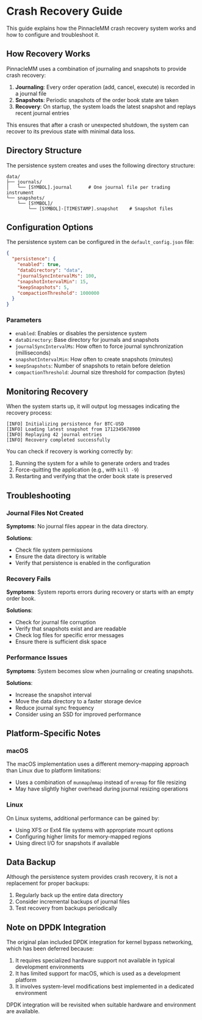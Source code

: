 # Crash Recovery Guide

This guide explains how the PinnacleMM crash recovery system works and how to configure and troubleshoot it.

## How Recovery Works

PinnacleMM uses a combination of journaling and snapshots to provide crash recovery:

1. **Journaling**: Every order operation (add, cancel, execute) is recorded in a journal file
2. **Snapshots**: Periodic snapshots of the order book state are taken
3. **Recovery**: On startup, the system loads the latest snapshot and replays recent journal entries

This ensures that after a crash or unexpected shutdown, the system can recover to its previous state with minimal data loss.

## Directory Structure

The persistence system creates and uses the following directory structure:

```
data/
├── journals/
│   └── [SYMBOL].journal      # One journal file per trading instrument
└── snapshots/
    └── [SYMBOL]/
        └── [SYMBOL]-[TIMESTAMP].snapshot    # Snapshot files
```

## Configuration Options

The persistence system can be configured in the `default_config.json` file:

```json
{
  "persistence": {
    "enabled": true,
    "dataDirectory": "data",
    "journalSyncIntervalMs": 100,
    "snapshotIntervalMin": 15,
    "keepSnapshots": 5,
    "compactionThreshold": 1000000
  }
}
```

### Parameters

- `enabled`: Enables or disables the persistence system
- `dataDirectory`: Base directory for journals and snapshots
- `journalSyncIntervalMs`: How often to force journal synchronization (milliseconds)
- `snapshotIntervalMin`: How often to create snapshots (minutes)
- `keepSnapshots`: Number of snapshots to retain before deletion
- `compactionThreshold`: Journal size threshold for compaction (bytes)

## Monitoring Recovery

When the system starts up, it will output log messages indicating the recovery process:

```
[INFO] Initializing persistence for BTC-USD
[INFO] Loading latest snapshot from 1712345678900
[INFO] Replaying 42 journal entries
[INFO] Recovery completed successfully
```

You can check if recovery is working correctly by:

1. Running the system for a while to generate orders and trades
2. Force-quitting the application (e.g., with `kill -9`)
3. Restarting and verifying that the order book state is preserved

## Troubleshooting

### Journal Files Not Created

**Symptoms**: No journal files appear in the data directory.

**Solutions**:
- Check file system permissions
- Ensure the data directory is writable
- Verify that persistence is enabled in the configuration

### Recovery Fails

**Symptoms**: System reports errors during recovery or starts with an empty order book.

**Solutions**:
- Check for journal file corruption
- Verify that snapshots exist and are readable
- Check log files for specific error messages
- Ensure there is sufficient disk space

### Performance Issues

**Symptoms**: System becomes slow when journaling or creating snapshots.

**Solutions**:
- Increase the snapshot interval
- Move the data directory to a faster storage device
- Reduce journal sync frequency
- Consider using an SSD for improved performance

## Platform-Specific Notes

### macOS

The macOS implementation uses a different memory-mapping approach than Linux due to platform limitations:

- Uses a combination of `munmap`/`mmap` instead of `mremap` for file resizing
- May have slightly higher overhead during journal resizing operations

### Linux

On Linux systems, additional performance can be gained by:

- Using XFS or Ext4 file systems with appropriate mount options
- Configuring higher limits for memory-mapped regions
- Using direct I/O for snapshots if available

## Data Backup

Although the persistence system provides crash recovery, it is not a replacement for proper backups:

1. Regularly back up the entire data directory
2. Consider incremental backups of journal files
3. Test recovery from backups periodically

## Note on DPDK Integration

The original plan included DPDK integration for kernel bypass networking, which has been deferred because:

1. It requires specialized hardware support not available in typical development environments
2. It has limited support for macOS, which is used as a development platform
3. It involves system-level modifications best implemented in a dedicated environment

DPDK integration will be revisited when suitable hardware and environment are available.
